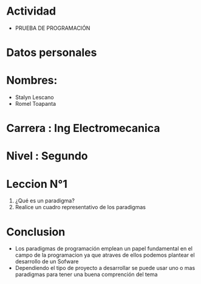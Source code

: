 # Actividad
* PRUEBA DE PROGRAMACIÓN
# Datos personales
# Nombres:
* Stalyn Lescano
* Romel Toapanta
# Carrera : Ing Electromecanica 
# Nivel : Segundo 
# Leccion N°1
1. ¿Qué es un paradigma?
2. Realice un cuadro representativo de los paradigmas
# Conclusion
* Los paradigmas de programación emplean un papel fundamental en el campo de la programacion ya que atraves de ellos podemos plantear el desarrollo de un Sofware 
* Dependiendo el tipo de proyecto a desarrollar se puede usar uno o mas paradigmas para tener una buena comprención del tema 
